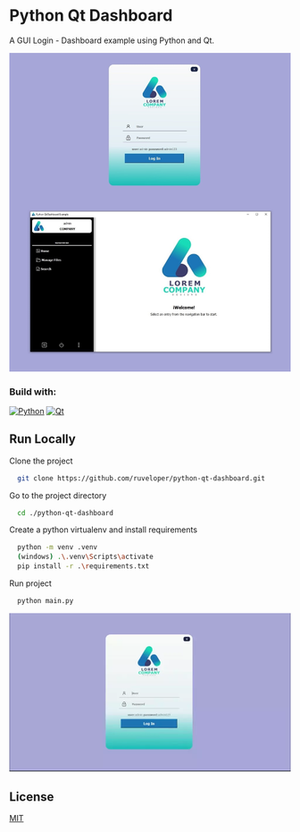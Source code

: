 # Python Qt Dashboard

A GUI Login - Dashboard example using Python and Qt.

<p align="center">
      <img src="./media/app_preview.jpg" alt="Dashboard preview">
</p>

### Build with:

[![Python](https://img.shields.io/badge/python-3670A0?style=for-the-badge&logo=python&logoColor=white)](https://www.python.org/)
[![Qt](https://img.shields.io/badge/Qt-%23217346.svg?style=for-the-badge&logo=Qt&logoColor=white)](https://www.qt.io/qt-for-python)

## Run Locally

Clone the project

```bash
  git clone https://github.com/ruveloper/python-qt-dashboard.git
```

Go to the project directory

```bash
  cd ./python-qt-dashboard
```

Create a python virtualenv and install requirements

```bash
  python -m venv .venv
  (windows) .\.venv\Scripts\activate
  pip install -r .\requirements.txt
```

Run project

```bash
  python main.py
```

<p align="center">
    <img width="600px" src="./media/video_preview.webp" alt="Dashboard animated preview">
</p>

## License

[MIT](https://choosealicense.com/licenses/mit/)

